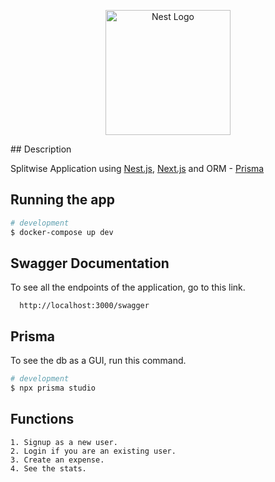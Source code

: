 <p align="center">
  <a href="http://nestjs.com/" target="blank"><img src="https://nestjs.com/img/logo-small.svg" width="200" alt="Nest Logo" /></a>
</p>
## Description

Splitwise Application using [Nest.js](https://github.com/nestjs/nest), [Next.js](https://github.com/vercel/next.js/) and ORM - [Prisma](https://github.com/prisma/prisma)

## Running the app

```bash
# development
$ docker-compose up dev
```

## Swagger Documentation

To see all the endpoints of the application, go to this link.
```http
  http://localhost:3000/swagger
```

## Prisma

To see the db as a GUI, run this command.

```bash
# development
$ npx prisma studio
```

## Functions

  ```
  1. Signup as a new user.
  2. Login if you are an existing user.
  3. Create an expense.
  4. See the stats.
  ```